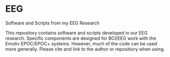 # EEG
Software and Scripts from my EEG Research

This repository contains software and scripts developed in our EEG research.  Specific components are designed for BCI/EEG work with the Emotiv EPOC/EPOC+ systems.  However, much of the code can be used more generally.  Please cite and link to the author or repositiory when using.
